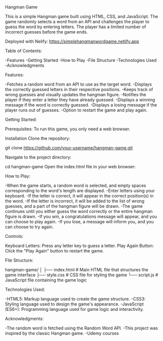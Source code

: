 Hangman Game

This is a simple Hangman game built using HTML, CSS, and JavaScript. The game randomly selects a word from an API and challenges the player to guess the word by entering letters. The player has a limited number of incorrect guesses before the game ends.

Deployed with Nelify: https://simplehangmanwordgame.netlify.app

Table of Contents:

-Features
-Getting Started
-How to Play
-File Structure
-Technologies Used
-Acknowledgments

Features:

-Fetches a random word from an API to use as the target word.
-Displays the correctly guessed letters in their respective positions.
-Keeps track of wrong guesses and visually updates the hangman figure.
-Notifies the player if they enter a letter they have already guessed.
-Displays a winning message if the word is correctly guessed.
-Displays a losing message if the player runs out of guesses.
-Option to restart the game and play again.

Getting Started:

Prerequisites:
To run this game, you only need a web browser.

Installation
Clone the repository:

git clone https://github.com/your-username/hangman-game.git

Navigate to the project directory:

cd hangman-game
Open the index.html file in your web browser:

How to Play:

-When the game starts, a random word is selected, and empty spaces corresponding to the word's length are displayed.
-Enter letters using your keyboard.
-If the letter is correct, it will appear in the correct position(s) in the word.
-If the letter is incorrect, it will be added to the list of wrong guesses, and a part of the hangman figure will be drawn.
-The game continues until you either guess the word correctly or the entire hangman figure is drawn.
-If you win, a congratulations message will appear, and you can choose to play again.
-If you lose, a message will inform you, and you can choose to try again.

Controls:

Keyboard Letters: Press any letter key to guess a letter.
Play Again Button: Click the "Play Again" button to restart the game.

File Structure:

hangman-game/
│
├── index.html       # Main HTML file that structures the game interface
├── style.css        # CSS file for styling the game
└── script.js        # JavaScript file containing the game logic

Technologies Used:

-HTML5: Markup language used to create the game structure.
-CSS3: Styling language used to design the game's appearance.
-JavaScript (ES6+): Programming language used for game logic and interactivity.

Acknowledgments:

-The random word is fetched using the Random Word API.
-This project was inspired by the classic Hangman game.
-Udemy courses
